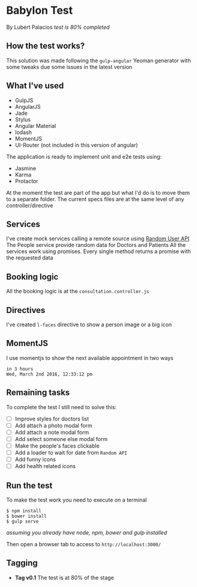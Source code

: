 # Babylon Test
By Lubert Palacios
*test is 80% completed*

## How the test works?
This solution was made following the `gulp-angular` Yeoman generator with some tweaks due some issues in the latest version

## What I've used
* GulpJS
* AngularJS
* Jade
* Stylus
* Angular Material
* lodash
* MomentJS
* UI-Router (not included in this version of angular)

The application is ready to implement unit and e2e tests using:
* Jasmine
* Karma
* Protactor

At the moment the test are part of the app but what I'd do is to move them to a separate folder. The current specs files are at the same level of any controller/directive

## Services
I've create mock services calling a remote source using [Random User API](https://randomuser.me/api/)
The People service provide random data for Doctors and Patients
All the services work using promises. Every single method returns a promise with the requested data

## Booking logic
All the booking logic is at the `consultation.controller.js`

## Directives
I've created `l-faces` directive to show a person image or a big icon

## MomentJS
I use momentjs to show the next available appointment in two ways
```
in 3 hours
Wed, March 2nd 2016, 12:33:12 pm
```

## Remaining tasks
To complete the test I still need to solve this:

* [ ] Improve styles for doctors list
* [ ] Add attach a photo modal form
* [ ] Add attach a note modal form
* [ ] Add select someone else modal form
* [ ] Make the people's faces clickable
* [ ] Add a loader to wait for date from `Random API`
* [ ] Add funny icons
* [ ] Add health related icons

## Run the test
To make the test work you need to execute on a terminal
```
$ npm install
$ bower install
$ gulp serve
```

*assuming you already have node, npm, bower and gulp installed*

Then open a browser tab to access to `http://localhost:3000/`


## Tagging
* **Tag v0.1** The test is at 80% of the stage
